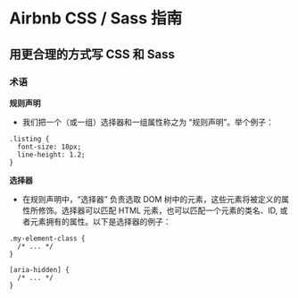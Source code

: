<h1>Airbnb CSS / Sass 指南</h1>

<h2>用更合理的方式写 CSS 和 Sass</h2>

### 术语

**规则声明**

- 我们把一个（或一组）选择器和一组属性称之为 “规则声明”。举个例子：

```
.listing {
  font-size: 18px;
  line-height: 1.2;
}
```

**选择器**
- 在规则声明中，“选择器” 负责选取 DOM 树中的元素，这些元素将被定义的属性所修饰。选择器可以匹配 HTML 元素，也可以匹配一个元素的类名、ID, 或者元素拥有的属性。以下是选择器的例子：

```
.my-element-class {
  /* ... */
}

[aria-hidden] {
  /* ... */
}
```